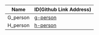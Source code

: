 |Name|ID(Github Link Address)|
|-|-|
|G_person|[g-person](https://github.com/g-person/sos-master)|
|H_person|[h-person](https://github.com/h-person/sos-master)|
